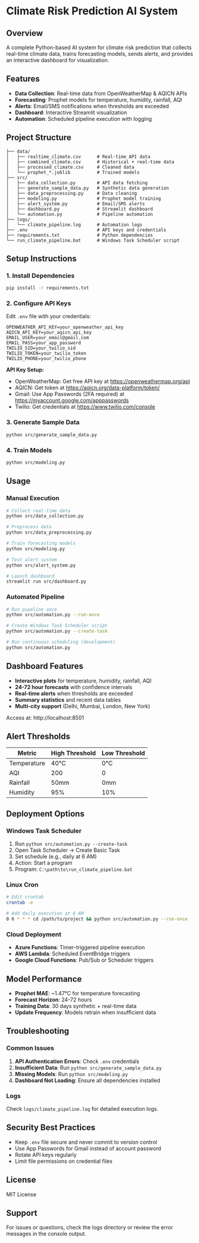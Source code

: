 # Climate Risk Prediction AI System

## Overview
A complete Python-based AI system for climate risk prediction that collects real-time climate data, trains forecasting models, sends alerts, and provides an interactive dashboard for visualization.

## Features
- **Data Collection**: Real-time data from OpenWeatherMap & AQICN APIs
- **Forecasting**: Prophet models for temperature, humidity, rainfall, AQI
- **Alerts**: Email/SMS notifications when thresholds are exceeded
- **Dashboard**: Interactive Streamlit visualization
- **Automation**: Scheduled pipeline execution with logging

## Project Structure
```
├── data/
│   ├── realtime_climate.csv      # Real-time API data
│   ├── combined_climate.csv      # Historical + real-time data
│   ├── processed_climate.csv     # Cleaned data
│   └── prophet_*.joblib          # Trained models
├── src/
│   ├── data_collection.py        # API data fetching
│   ├── generate_sample_data.py   # Synthetic data generation
│   ├── data_preprocessing.py     # Data cleaning
│   ├── modeling.py               # Prophet model training
│   ├── alert_system.py           # Email/SMS alerts
│   ├── dashboard.py              # Streamlit dashboard
│   └── automation.py             # Pipeline automation
├── logs/
│   └── climate_pipeline.log      # Automation logs
├── .env                          # API keys and credentials
├── requirements.txt              # Python dependencies
└── run_climate_pipeline.bat      # Windows Task Scheduler script
```

## Setup Instructions

### 1. Install Dependencies
```bash
pip install -r requirements.txt
```

### 2. Configure API Keys
Edit `.env` file with your credentials:
```env
OPENWEATHER_API_KEY=your_openweather_api_key
AQICN_API_KEY=your_aqicn_api_key
EMAIL_USER=your_email@gmail.com
EMAIL_PASS=your_app_password
TWILIO_SID=your_twilio_sid
TWILIO_TOKEN=your_twilio_token
TWILIO_PHONE=your_twilio_phone
```

**API Key Setup:**
- OpenWeatherMap: Get free API key at https://openweathermap.org/api
- AQICN: Get token at https://aqicn.org/data-platform/token/
- Gmail: Use App Passwords (2FA required) at https://myaccount.google.com/apppasswords
- Twilio: Get credentials at https://www.twilio.com/console

### 3. Generate Sample Data
```bash
python src/generate_sample_data.py
```

### 4. Train Models
```bash
python src/modeling.py
```

## Usage

### Manual Execution
```bash
# Collect real-time data
python src/data_collection.py

# Preprocess data
python src/data_preprocessing.py

# Train forecasting models
python src/modeling.py

# Test alert system
python src/alert_system.py

# Launch dashboard
streamlit run src/dashboard.py
```

### Automated Pipeline
```bash
# Run pipeline once
python src/automation.py --run-once

# Create Windows Task Scheduler script
python src/automation.py --create-task

# Run continuous scheduling (development)
python src/automation.py
```

## Dashboard Features
- **Interactive plots** for temperature, humidity, rainfall, AQI
- **24-72 hour forecasts** with confidence intervals
- **Real-time alerts** when thresholds are exceeded
- **Summary statistics** and recent data tables
- **Multi-city support** (Delhi, Mumbai, London, New York)

Access at: http://localhost:8501

## Alert Thresholds
| Metric | High Threshold | Low Threshold |
|--------|----------------|---------------|
| Temperature | 40°C | 0°C |
| AQI | 200 | 0 |
| Rainfall | 50mm | 0mm |
| Humidity | 95% | 10% |

## Deployment Options

### Windows Task Scheduler
1. Run `python src/automation.py --create-task`
2. Open Task Scheduler → Create Basic Task
3. Set schedule (e.g., daily at 6 AM)
4. Action: Start a program
5. Program: `C:\path\to\run_climate_pipeline.bat`

### Linux Cron
```bash
# Edit crontab
crontab -e

# Add daily execution at 6 AM
0 6 * * * cd /path/to/project && python src/automation.py --run-once
```

### Cloud Deployment
- **Azure Functions**: Timer-triggered pipeline execution
- **AWS Lambda**: Scheduled EventBridge triggers
- **Google Cloud Functions**: Pub/Sub or Scheduler triggers

## Model Performance
- **Prophet MAE**: ~1.47°C for temperature forecasting
- **Forecast Horizon**: 24-72 hours
- **Training Data**: 30 days synthetic + real-time data
- **Update Frequency**: Models retrain when insufficient data

## Troubleshooting

### Common Issues
1. **API Authentication Errors**: Check `.env` credentials
2. **Insufficient Data**: Run `python src/generate_sample_data.py`
3. **Missing Models**: Run `python src/modeling.py`
4. **Dashboard Not Loading**: Ensure all dependencies installed

### Logs
Check `logs/climate_pipeline.log` for detailed execution logs.

## Security Best Practices
- Keep `.env` file secure and never commit to version control
- Use App Passwords for Gmail instead of account password
- Rotate API keys regularly
- Limit file permissions on credential files

## License
MIT License

## Support
For issues or questions, check the logs directory or review the error messages in the console output.